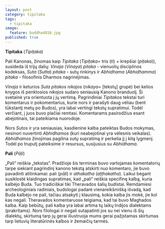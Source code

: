 ```yaml
---
layout: post
category: tipitaka
tags:
  - tipitaka
image:
  feature: buddha4816.jpg
published: true
---
```


**Tipitaka** (*Tipiṭaka*)

Pali Kanonas, žinomas kaip *Tipitaka* (*Tipiṭaka=* tris (*ti*) + krepšiai (*piṭaka*)), susideda iš trijų dalių: *Vinaja* (*Vinaya*) *pitaka* - vienuolių disciplinos kodeksas, *Suta* (*Sutta*) *pitaka* - sutų rinkinys ir *Abhidhama* (*Abhidhamma*) *pitaka* - filosofinis Dharmos nagrinėjimas.

*Vinaja* ir keturios *Suta pitakos nikajos* (*nikaya*= [tekstų] grupė) bei kelios knygos iš penktosios *nikajos* sudaro seniausią Kanono branduolį. Ši svetainė yra orientuota į jų vertimą. Pagrindiniai *Tipitakos* tekstai turi komentarus ir pokomentarius, kurie nors ir parašyti daug vėliau (bent tūkstantį metų po Budos), yra labai vertingi tekstų supratimui. Todėl verčiant, į juos buvo plačiai remtasi. Komentarams pasirodžius esant abejotinais, tai pateikiama nuorodoje.

Nors *Sutos* ir yra seniausias, kasdienine kalba pateiktas Budos mokymas, nesinori nuvertinti *Abhidhamos* (kuri neabejotinai yra vėlesnis veikalas). *Abhidhamos* žinojimas pagilina *sutų* supratimą ir perkelia jį į kitą lygmenį. Todėl po truputį pateiksime ir resursus, susijusius su *Abhidhama*.

**Pali** (*Pāḷi*)

„Pali“ reiškia „tekstas“. Pradžioje šis terminas buvo vartojamas komentatorių tarpe siekiant pagrindinį kanono tekstą atskirti nuo komentaro, jie buvo pavadinti atitinkamai: pali (*pāḷi*) ir *athakatha* (*aṭṭhakatha*). Laikui bėgant susiklostė klaidingas supratimas, kad „pali“ reiškia specifinę kalbą, kuria kalbėjo Buda. Tuo tradiciškai tiki Theravados šalių budistai. Remdamiesi archeologiniais radiniais, budologai padarė vienareikšmišką išvadą, kad Buda kalbėjo ne pali, tačiau atsakyti į klausimą, kokia kalba jis mokė, jie kol kas negali. Theravados komentaruose teigiama, kad tai buvo Maghados kalba. Kaip bebūtų, pali kalba yra labai artima tų laikų Indijos dialektams (prakritams). Nors filologai ir negali sutapatinti jos su nei vienu iš šių dialektų, skirtumą tarp jų gerai iliustruoja mums gerai pažįstamas skirtumas tarp lietuvių literatūrinės kalbos ir žemaičių tarmės. 

<figure>
	<a href="{{ site.url }}/images/Tipitakos_sandara.png"><img src="{{ site.url }}/images/Tipitakos_sandara.png" alt=""></a>
</figure>
